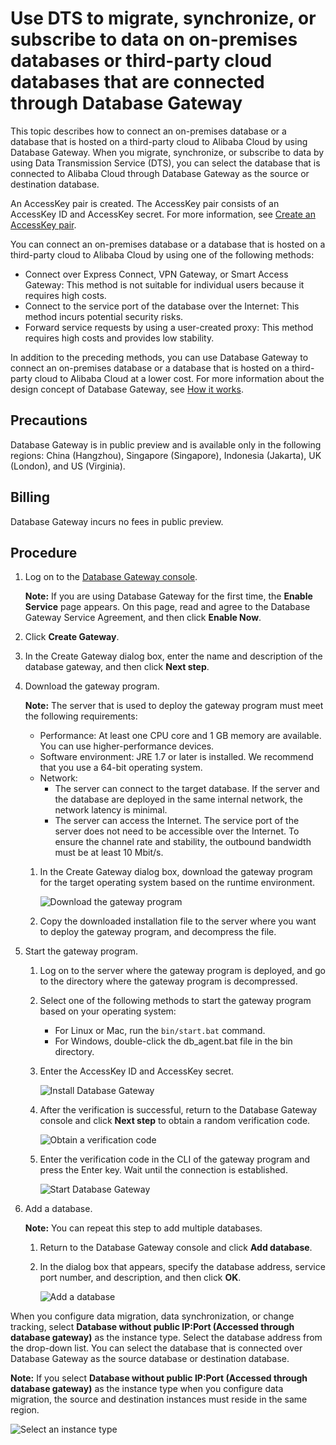 # Use DTS to migrate, synchronize, or subscribe to data on on-premises databases or third-party cloud databases that are connected through Database Gateway

This topic describes how to connect an on-premises database or a database that is hosted on a third-party cloud to Alibaba Cloud by using Database Gateway. When you migrate, synchronize, or subscribe to data by using Data Transmission Service \(DTS\), you can select the database that is connected to Alibaba Cloud through Database Gateway as the source or destination database.

An AccessKey pair is created. The AccessKey pair consists of an AccessKey ID and AccessKey secret. For more information, see [Create an AccessKey pair](https://www.alibabacloud.com/help/doc-detail/53045.htm).

You can connect an on-premises database or a database that is hosted on a third-party cloud to Alibaba Cloud by using one of the following methods:

-   Connect over Express Connect, VPN Gateway, or Smart Access Gateway: This method is not suitable for individual users because it requires high costs.
-   Connect to the service port of the database over the Internet: This method incurs potential security risks.
-   Forward service requests by using a user-created proxy: This method requires high costs and provides low stability.

In addition to the preceding methods, you can use Database Gateway to connect an on-premises database or a database that is hosted on a third-party cloud to Alibaba Cloud at a lower cost. For more information about the design concept of Database Gateway, see [How it works](https://www.alibabacloud.com/help/doc-detail/121986.htm).

## Precautions

Database Gateway is in public preview and is available only in the following regions: China \(Hangzhou\), Singapore \(Singapore\), Indonesia \(Jakarta\), UK \(London\), and US \(Virginia\).

## Billing

Database Gateway incurs no fees in public preview.

## Procedure

1.  Log on to the [Database Gateway console](https://dg.console.aliyun.com/).

    **Note:** If you are using Database Gateway for the first time, the **Enable Service** page appears. On this page, read and agree to the Database Gateway Service Agreement, and then click **Enable Now**.

2.  Click **Create Gateway**.

3.  In the Create Gateway dialog box, enter the name and description of the database gateway, and then click **Next step**.

4.  Download the gateway program.

    **Note:** The server that is used to deploy the gateway program must meet the following requirements:

    -   Performance: At least one CPU core and 1 GB memory are available. You can use higher-performance devices.
    -   Software environment: JRE 1.7 or later is installed. We recommend that you use a 64-bit operating system.
    -   Network:
        -   The server can connect to the target database. If the server and the database are deployed in the same internal network, the network latency is minimal.
        -   The server can access the Internet. The service port of the server does not need to be accessible over the Internet. To ensure the channel rate and stability, the outbound bandwidth must be at least 10 Mbit/s.
    1.  In the Create Gateway dialog box, download the gateway program for the target operating system based on the runtime environment.

        ![Download the gateway program](https://static-aliyun-doc.oss-cn-hangzhou.aliyuncs.com/assets/img/en-US/3623097951/p97926.png)

    2.  Copy the downloaded installation file to the server where you want to deploy the gateway program, and decompress the file.

5.  Start the gateway program.

    1.  Log on to the server where the gateway program is deployed, and go to the directory where the gateway program is decompressed.

    2.  Select one of the following methods to start the gateway program based on your operating system:

        -   For Linux or Mac, run the `bin/start.bat` command.
        -   For Windows, double-click the db\_agent.bat file in the bin directory.
    3.  Enter the AccessKey ID and AccessKey secret.

        ![Install Database Gateway](https://static-aliyun-doc.oss-cn-hangzhou.aliyuncs.com/assets/img/en-US/3623097951/p97928.png)

    4.  After the verification is successful, return to the Database Gateway console and click **Next step** to obtain a random verification code.

        ![Obtain a verification code](https://static-aliyun-doc.oss-cn-hangzhou.aliyuncs.com/assets/img/en-US/3623097951/p97931.png)

    5.  Enter the verification code in the CLI of the gateway program and press the Enter key. Wait until the connection is established.

        ![Start Database Gateway](https://static-aliyun-doc.oss-cn-hangzhou.aliyuncs.com/assets/img/en-US/3623097951/p97932.png)

6.  Add a database.

    **Note:** You can repeat this step to add multiple databases.

    1.  Return to the Database Gateway console and click **Add database**.

    2.  In the dialog box that appears, specify the database address, service port number, and description, and then click **OK**.

        ![Add a database](https://static-aliyun-doc.oss-cn-hangzhou.aliyuncs.com/assets/img/en-US/3623097951/p97933.png)


When you configure data migration, data synchronization, or change tracking, select **Database without public IP:Port \(Accessed through database gateway\)** as the instance type. Select the database address from the drop-down list. You can select the database that is connected over Database Gateway as the source database or destination database.

**Note:** If you select **Database without public IP:Port \(Accessed through database gateway\)** as the instance type when you configure data migration, the source and destination instances must reside in the same region.

![Select an instance type](https://static-aliyun-doc.oss-cn-hangzhou.aliyuncs.com/assets/img/en-US/3623097951/p97936.png)

